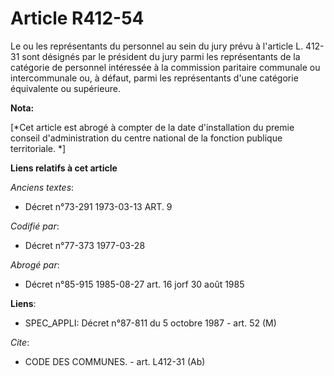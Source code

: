 # Article R412-54

Le ou les représentants du personnel au sein du jury prévu à l'article L. 412-31 sont désignés par le président du jury parmi
les représentants de la catégorie de personnel intéressée à la commission paritaire communale ou intercommunale ou, à défaut,
parmi les représentants d'une catégorie équivalente ou supérieure.

**Nota:**

[*Cet article est abrogé à compter de la date d'installation du premie conseil d'administration du centre national de la
fonction publique territoriale. *]

**Liens relatifs à cet article**

_Anciens textes_:

  - Décret n°73-291 1973-03-13 ART. 9

_Codifié par_:

  - Décret n°77-373 1977-03-28

_Abrogé par_:

  - Décret n°85-915 1985-08-27 art. 16 jorf 30 août 1985

**Liens**:

  - SPEC_APPLI: Décret n°87-811 du 5 octobre 1987 - art. 52 (M)

_Cite_:

  - CODE DES COMMUNES. - art. L412-31 (Ab)

